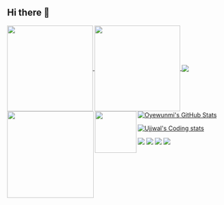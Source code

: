 ## Hi there 👋

<!--
**codefoxut/codefoxut** is a ✨ _special_ ✨ repository because its `README.md` (this file) appears on your GitHub profile.

Here are some ideas to get you started:

- 🔭 I’m currently working on ...
- 🌱 I’m currently learning ...
- 👯 I’m looking to collaborate on ...
- 🤔 I’m looking for help with ...
- 💬 Ask me about ...
- 📫 How to reach me: ...
- 😄 Pronouns: ...
- ⚡ Fun fact: ...
-->

<a href="#">
  <img height=200 align="center" src="https://my-stats-43gk.vercel.app/api?username=codefoxut&show_icons=true&theme=radical&hide=contribs,issues&show=discussions_answered&rank_icon=github&include_all_commits=true&card_width=150" />
</a>
<a href="#">
  <img height=200 align="center" src="https://my-stats-43gk.vercel.app/api/top-langs/?username=codefoxut&hide=html,scss,css&langs_count=8&layout=compact&theme=radical&card_width=150" />
</a>

<img align="left" height=202 src="https://github-readme-streak-stats-git-main-davids-projects-ad77adcc.vercel.app/?user=codefoxut&theme=radical"/>
<img align="left" height=97 src="https://github-profile-trophy.vercel.app/?username=codefoxut&theme=radical&no-frame=true&title=Stars,Followers,Commits&column=-1"/>



<!--a href=#><img src="contributions.svg"></a-->

<!--p align="center">
  Visitor count<br>
  <img src="https://profile-counter.glitch.me/_codefoxut/count.svg" />
</p-->

<a href="https://github.com/codefoxut">
  <img align="center" src="https://github-readme-stats.vercel.app/api/top-langs/?username=codefoxut&hide=dockerfile,css&title_color=ffffff&text_color=c9cacc&icon_color=2bbc8a&bg_color=1d1f21" />
</a>

<a href="https://github.com/codefoxut">
  <img align="center" src="https://github-readme-stats.vercel.app/api?username=codefoxut&show_icons=true&line_height=27&count_private=true&title_color=ffffff&text_color=c9cacc&icon_color=2bbc8a&bg_color=1d1f21" alt="Oyewunmi's GitHub Stats" />
</a>

[![Ujjwal's Coding stats](https://github-readme-stats.vercel.app/api/wakatime?username=codefoxut&layout=compact)](https://github.com/codefoxut)
<!-- https://github.com/oyewunmio/oyewunmio -->

[![](https://raw.githubusercontent.com/codefoxut/codefoxut/master/profile-summary-card-output/vue/0-profile-details.svg)](https://github.com/vn7n24fzkq/github-profile-summary-cards)
[![](https://raw.githubusercontent.com/codefoxut/codefoxut/master/profile-summary-card-output/vue/1-repos-per-language.svg)](https://github.com/vn7n24fzkq/github-profile-summary-cards)
[![](https://raw.githubusercontent.com/codefoxut/codefoxut/master/profile-summary-card-output/vue/2-most-commit-language.svg)](https://github.com/vn7n24fzkq/github-profile-summary-cards)
![](https://komarev.com/ghpvc/?username=codefoxut&color=green)
